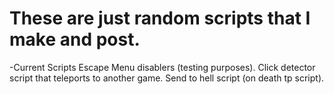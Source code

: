# These are just random scripts that I make and post. 

-Current Scripts
 Escape Menu disablers (testing purposes).
 Click detector script that teleports to another game. 
 Send to hell script (on death tp script). 
 
